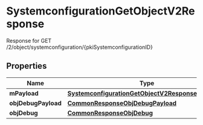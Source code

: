

# SystemconfigurationGetObjectV2Response

Response for GET /2/object/systemconfiguration/{pkiSystemconfigurationID}

## Properties

| Name | Type | Description | Notes |
|------------ | ------------- | ------------- | -------------|
|**mPayload** | [**SystemconfigurationGetObjectV2ResponseMPayload**](SystemconfigurationGetObjectV2ResponseMPayload.md) |  |  |
|**objDebugPayload** | [**CommonResponseObjDebugPayload**](CommonResponseObjDebugPayload.md) |  |  [optional] |
|**objDebug** | [**CommonResponseObjDebug**](CommonResponseObjDebug.md) |  |  [optional] |




